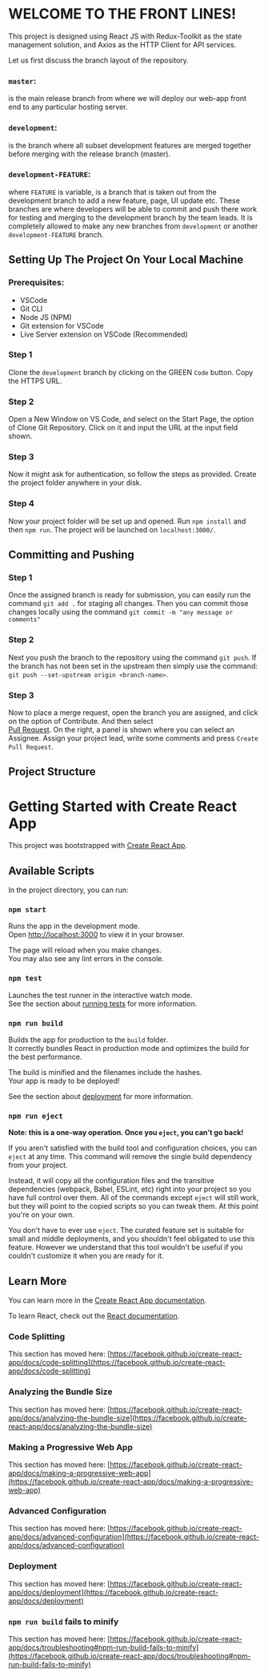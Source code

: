# WELCOME TO THE FRONT LINES!
This project is designed using React JS with Redux-Toolkit as the state management solution, and Axios as the HTTP Client for API services.

Let us first discuss the branch layout of the repository.

### `master`: 
is the main release branch from where we will deploy our web-app front end to any particular hosting server.

### `development`: 
is the branch where all subset development features are merged together before merging with the release branch (master).

### `development-FEATURE`: 
where `FEATURE` is variable, is a branch that is taken out from the development branch to add a new feature, page, UI update etc. These branches are where developers will be able to commit and push there work for testing and merging to the development branch by the team leads. It is completely allowed to make any new branches from `development` or another `development-FEATURE` branch.

## Setting Up The Project On Your Local Machine
### Prerequisites:
- VSCode
- Git CLI
- Node JS (NPM)
- Git extension for VSCode
- Live Server extension on VSCode (Recommended)

### Step 1
Clone the `development` branch by clicking on the GREEN  `Code` button. Copy the HTTPS URL.

### Step 2
Open a New Window on VS Code, and select on the Start Page, the option of Clone Git Repository. Click on it and input the URL at the input field shown. 

### Step 3
Now it might ask for authentication, so follow the steps as provided. Create the project folder anywhere in your disk.

### Step 4
Now your project folder will be set up and opened. Run `npm install` and then `npm run`. The project will be launched on `localhost:3000/`.

## Committing and Pushing

### Step 1
Once the assigned branch is ready for submission, you can easily run the command `git add .` for staging all changes. Then you can commit those changes locally using the command `git commit -m "any message or comments"`

### Step 2
Next you push the branch to the repository using the command `git push`. If the branch has not been set in the upstream then simply use the command: `git push --set-upstream origin <branch-name>`.

### Step 3
Now to place a merge request, open the branch you are assigned, and click on the option of Contribute. And then select \
[Pull Request](https://docs.github.com/en/pull-requests/collaborating-with-pull-requests/proposing-changes-to-your-work-with-pull-requests/about-pull-requests). On the right, a panel is shown where you can select an Assignee. Assign your project lead, write some comments and press `Create Pull Request`.

## Project Structure

# Getting Started with Create React App

This project was bootstrapped with [Create React App](https://github.com/facebook/create-react-app).

## Available Scripts

In the project directory, you can run:

### `npm start`

Runs the app in the development mode.\
Open [http://localhost:3000](http://localhost:3000) to view it in your browser.

The page will reload when you make changes.\
You may also see any lint errors in the console.

### `npm test`

Launches the test runner in the interactive watch mode.\
See the section about [running tests](https://facebook.github.io/create-react-app/docs/running-tests) for more information.

### `npm run build`

Builds the app for production to the `build` folder.\
It correctly bundles React in production mode and optimizes the build for the best performance.

The build is minified and the filenames include the hashes.\
Your app is ready to be deployed!

See the section about [deployment](https://facebook.github.io/create-react-app/docs/deployment) for more information.

### `npm run eject`

**Note: this is a one-way operation. Once you `eject`, you can't go back!**

If you aren't satisfied with the build tool and configuration choices, you can `eject` at any time. This command will remove the single build dependency from your project.

Instead, it will copy all the configuration files and the transitive dependencies (webpack, Babel, ESLint, etc) right into your project so you have full control over them. All of the commands except `eject` will still work, but they will point to the copied scripts so you can tweak them. At this point you're on your own.

You don't have to ever use `eject`. The curated feature set is suitable for small and middle deployments, and you shouldn't feel obligated to use this feature. However we understand that this tool wouldn't be useful if you couldn't customize it when you are ready for it.

## Learn More

You can learn more in the [Create React App documentation](https://facebook.github.io/create-react-app/docs/getting-started).

To learn React, check out the [React documentation](https://reactjs.org/).

### Code Splitting

This section has moved here: [https://facebook.github.io/create-react-app/docs/code-splitting](https://facebook.github.io/create-react-app/docs/code-splitting)

### Analyzing the Bundle Size

This section has moved here: [https://facebook.github.io/create-react-app/docs/analyzing-the-bundle-size](https://facebook.github.io/create-react-app/docs/analyzing-the-bundle-size)

### Making a Progressive Web App

This section has moved here: [https://facebook.github.io/create-react-app/docs/making-a-progressive-web-app](https://facebook.github.io/create-react-app/docs/making-a-progressive-web-app)

### Advanced Configuration

This section has moved here: [https://facebook.github.io/create-react-app/docs/advanced-configuration](https://facebook.github.io/create-react-app/docs/advanced-configuration)

### Deployment

This section has moved here: [https://facebook.github.io/create-react-app/docs/deployment](https://facebook.github.io/create-react-app/docs/deployment)

### `npm run build` fails to minify

This section has moved here: [https://facebook.github.io/create-react-app/docs/troubleshooting#npm-run-build-fails-to-minify](https://facebook.github.io/create-react-app/docs/troubleshooting#npm-run-build-fails-to-minify)
